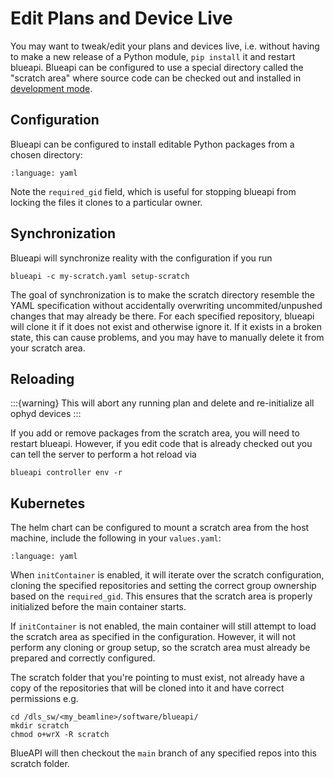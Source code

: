 # Edit Plans and Device Live

You may want to tweak/edit your plans and devices live, i.e. without having to make a new release of a Python module, `pip install` it and restart blueapi. Blueapi can be configured to use a special directory called the "scratch area" where source code can be checked out and installed in [development mode](https://setuptools.pypa.io/en/latest/userguide/development_mode.html).

## Configuration

Blueapi can be configured to install editable Python packages from a chosen directory:
```{literalinclude} ../../tests/unit_tests/valid_example_config/scratch.yaml
:language: yaml
```

Note the `required_gid` field, which is useful for stopping blueapi from locking the files it clones
to a particular owner.

## Synchronization

Blueapi will synchronize reality with the configuration if you run

```
blueapi -c my-scratch.yaml setup-scratch
```

The goal of synchronization is to make the scratch directory resemble the YAML specification without accidentally overwriting uncommited/unpushed changes that may already be there. For each specified repository, blueapi will clone it if it does not exist and otherwise ignore it. If it exists in a broken state, this can cause problems, and you may have to manually delete it from your scratch area. 

## Reloading

:::{warning}
This will abort any running plan and delete and re-initialize all ophyd devices
:::

If you add or remove packages from the scratch area, you will need to restart blueapi. However, if you edit code that is already checked out you can tell the server to perform a hot reload via

```
blueapi controller env -r
```

## Kubernetes

The helm chart can be configured to mount a scratch area from the
host machine, include the following in your `values.yaml`:

```{literalinclude} ../../tests/unit_tests/helm_examples/scratch-k8s.yaml
:language: yaml
```

When `initContainer` is enabled, it will iterate over the scratch configuration, cloning the specified repositories and setting the correct group ownership based on the `required_gid`. This ensures that the scratch area is properly initialized before the main container starts.

If `initContainer` is not enabled, the main container will still attempt to load the scratch area as specified in the configuration. However, it will not perform any cloning or group setup, so the scratch area must already be prepared and correctly configured.

The scratch folder that you're pointing to must exist, not already have a copy of the repositories that will be cloned into it and have correct permissions e.g.

```
cd /dls_sw/<my_beamline>/software/blueapi/
mkdir scratch
chmod o+wrX -R scratch
```

BlueAPI will then checkout the `main` branch of any specified repos into this scratch folder.
